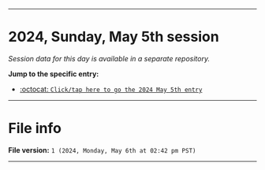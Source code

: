 
***

# 2024, Sunday, May 5th session

_Session data for this day is available in a separate repository._

**Jump to the specific entry:**

- [:octocat: `Click/tap here to go the 2024 May 5th entry`](https://github.com/seanpm2001/SeansLifeArchive_Images_TinyTower_Y2024/tree/SeansLifeArchive_Images_TinyTower_Y2024_Main-dev/2024/05_May/05/)

***

# File info

**File version:** `1 (2024, Monday, May 6th at 02:42 pm PST)`

***
